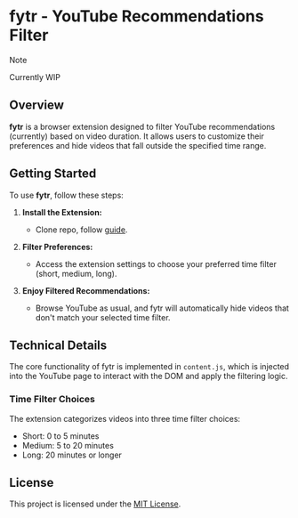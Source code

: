 # fytr - YouTube Recommendations Filter

> [!Note]
> Currently WIP

## Overview

**fytr** is a browser extension designed to filter YouTube recommendations (currently) based on video duration. It allows users to customize their preferences and hide videos that fall outside the specified time range.


## Getting Started

To use **fytr**, follow these steps:

1. **Install the Extension:**
   - Clone repo, follow [guide](guide).

2. **Filter Preferences:**
   - Access the extension settings to choose your preferred time filter (short, medium, long).

3. **Enjoy Filtered Recommendations:**
   - Browse YouTube as usual, and fytr will automatically hide videos that don't match your selected time filter.

## Technical Details

The core functionality of fytr is implemented in `content.js`, which is injected into the YouTube page to interact with the DOM and apply the filtering logic.

### Time Filter Choices

The extension categorizes videos into three time filter choices:

- Short: 0 to 5 minutes
- Medium: 5 to 20 minutes
- Long: 20 minutes or longer

## License

This project is licensed under the [MIT License](LICENSE).
